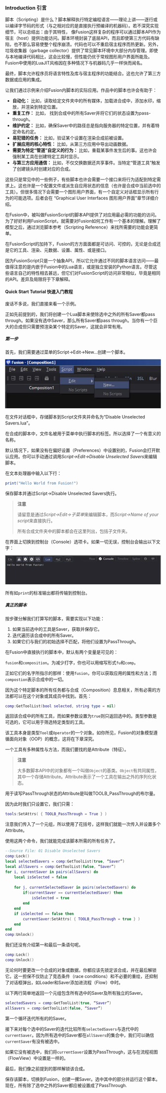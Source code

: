 ### Introduction 引言

脚本（Scripting）是什么？脚本解释执行特定编程语言——理论上讲——逐行或以编译字节码的形式（与之相对应的是直接执行预编译的机器码）。若不深究实现细节，可以总结出：由于其特性， 像Fusion这样复杂的程序可以通过脚本API作为宿主（host）提供功能访问。脚本环境封装了底层API，而且即使第三方代码有缺陷，也不那么容易使整个程序崩溃。代码也可以不重启宿主程序而热更新。另外，垃圾收集器（garbage collector）提供了常见脚本环境中大部分内存管理。即使与本地编译代码相比，这会比较慢，但性能仍优于常规图形用户界面所能及。Fusion中使用的LuaJIT风格因在多种情况下与机器码几乎一样快而闻名。

最终，脚本允许程序员将语言特性及库与宿主程序的功能结合。这也允许了第三方数据或应用的集成。

让我们通过示例来介绍Fusion内脚本的实际应用。作品中的脚本也许会有助于：

- **自动化：** 比如，读取给定文件夹中的所有媒体，加载进合成中，添加水印，缩放，并渲染到特定位置。
- **重复工作：** 比如， 找到合成中的所有Saver并将它们的状态设置为pass-through。
- **维护约定：** 比如，确保Saver中的路径总是指向服务器的特定位置，并有着特定命名约定。
- **易犯错的任务：** 比如，验证某个设置在渲染合成前被设置。
- **扩展应用的核心特性：** 比如，从第三方应用中导出动画数据。
- **需要为特定“管道”自定义的行为：** 比如，重载某事件发生后的事。这也许会强制某工具在创建特定工具时显示。
- **与第三方应用通信：** 比如，不仅交换数据还共享事件。当特定“管道工具”触发了创建镜头时创建对应的合成。

这些只是常见中的一些例子，有些脚本也许会需要一个接口来将行为适配到特定需求上。这也许是一个配置文件或派生自应用状态的信息（也许是合成中当前选中的工具）。但很多情况下会需要一个图形用户界面，有一个自定义对话框显示所有行为的可能选项。后者会在 “Graphical User Interfaces 图形用户界面”章节详细介绍。

在Fusion中，被叫做FusionScript的脚本API提供了对应用最必需的功能的访问。为了好好利用FusionScript，就需要对Fusion如何工作有一个基本的理解。理解了模型之后，通过浏览脚本参考（Scripting Reference）来找所需要的功能会更简单。

在FusionScript的加持下，Fusion的方方面面都是可访问、可控的，无论是合成还是它的工具、渲染、元数据、设置、属性、或是接口。

因为FusionScript只是一个抽象API，所以它允许通过不同的脚本语言访问——最值得注意的是内嵌于Fusion中的Lua语言，或是独立安装的Python语言。尽管这些语言自己的特性相去甚远，但它们对FusionScript的访问非常相似，毕竟是相同的API。差异及局限将于下章解释。

#### Quick Start Tutorial 快速入门教程

废话不多说，我们直接来看一个示例。

正如先前提到的，我们将创建一个Lua脚本来使除选中之外的所有Saver都pass through。如果没有选中Saver，那么所有Saver都pass through。当你有一个巨大的合成但只需要预渲染某个特定的Saver，这就会非常有用。

##### 第一步

首先，我们需要通过菜单的Script->Edit->New…创建一个脚本。

![NewScript](images/NewScript.jpg)

在文件对话框中，存储脚本到Script文件夹并命名为“Disable Unselected Savers.lua”。

在合成的脚本中，文件名被用于菜单中执行脚本的标签。所以选择了一个有意义的名称。

默认情况下，如果没有在偏好设置（Preferences）中设置别的，Fusion会打开默认应用。你可以手动通过调用*Script->Edit->Disable Unselected Savers*来编辑脚本。

在文本处理器中输入以下行：

```Lua
print("Hello World from Fusion!")
```

保存脚本并通过Script->Disable Unselected Savers执行。

> **注意** 
>
> 请留意是通过*Script->Edit->子菜单*来编辑脚本，而*Script->Name of your script*来直接执行。
>
> 所有合成文件夹中的脚本都会在这里列出，包括子文件夹。

在界面上切换到控制台（Console）选项卡。如果一切无误，控制台会输出以下文字：

![ConsoleOutput](images/ConsoleOutput.jpg)

所有如`print`的标准输出都将传输到控制台。

##### 真正的脚本

按步骤分解我们打算写的脚本，需要实现以下功能：

1. 如果当前选中的工具是Saver，获取并保存它。
2. 迭代遍历该合成中的所有Saver。
3. 如果它们与我们的初始选择不匹配，将他们设置为PassThrough。

在Fusion中直接执行的脚本中，默认有两个变量是可见的：

`fusion`和`composition`。为减少打字，你也可以用缩写形式`fu`和`comp`。

正如它们的名字所指示的那样：使用`fusion`，你可以获取应用的属性和方法；而`compostion`表示合成中的一切。

因为这个特定脚本的所有任务都与合成（Composition）息息相关，所有必需的方法都可以在这个对象或其成员中找到。首先：

```Lua
comp:GetToolList(bool selected, string type = nil)
```

返回该合成中的所有工具，而如果参数设置为`true`则只返回选中的。类型参数是可选的，它可以用于筛选特定类型的工具。

该工具本身是类型`Tool`或`Operator`的一个对象。如你所见，Fusion的对象模型遵循面向对象（OOP）的概念，这将在下章深究。

一个工具有多种属性与方法，而我们要找的是Attribute（特征）。

> **注意**
>
> 大多数脚本API中的对象都有一个叫做`Object`的基类。`Object`有共同属性，其中一个存储Attribute。Attribute表示了一个工具在输出之外的序列化状态。

用于读写PassThrough状态的Attribute是叫做TOOLB_PassThrough的布尔量。

因为此时我们只设置它，我们只需：

```Lua
tools:SetAttrs( { TOOLB_PassThrough = True } )
```

注意我们传入了一个元组，所以使用了花括号，这样我们就能一次传入并设置多个Attribute。

使用这两个命令，我们就能完成该脚本所需的所有任务了。

```Lua
--Source File: 01 Disable Unselected Savers
comp:Lock()
local selectedSavers = comp:GetToolList(true, “Saver”)
local allSavers = comp:GetToolList(false, “Saver”)
for i, currentSaver in pairs(allSavers) do
    local isSelected = false
    
    for j, currentSelectedSaver in pairs(selectedSavers) do
        if(currentSaver == currentSelectedSaver) then 
            isSelected = true
        end
    end
    if isSelected == false then
        currentSaver:SetAttrs( { TOOLB_PassThrough = true } )
    end
end
comp:Unlock()
```

我们还没有介绍第一和最后一条语句呢。

```Lua
comp:Lock()
comp:Unlock()
```

无论何时要更改一个合成的对象或数据，你都应该先锁定该合成，并在最后解锁它。这一担保不仅防止了竞态条件（race conditions）和不必要的重绘，还抑制了对话框弹出，如Loader和Saver添加进流程（Flow）中时。

以下两行简单地返回一个元组包含所有选中的Saver及所有独立的Saver。

```Lua
selectedSavers = comp:GetToolList(true, “Saver”)
allSavers = comp:GetToolList(false, “Saver”)
```

第一个循环迭代所有的的Saver。

接下来对每个选中的Saver的迭代比较所有`selectedSavers`与迭代中的 `currentSaver`。因为所有选中的Saver都在`allSavers`的集合中，我们可以确信`currentSaver`有没有被选中。

如果它没有被选中，我们将`currentSaver`设置为PassThrough，这与在流程视图（FlowView）中设置是一样的。

最后，我们像之前提到的那样解锁该合成。

保存该脚本，切换到Fusion，创建一摞Saver。选中其中的部分并运行这个脚本。现在，所有除了选中之外的Saver都应被设置成了PassThrough.